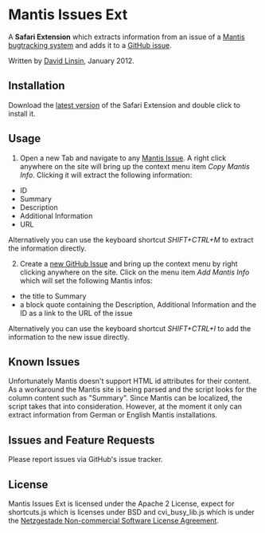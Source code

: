 # Mantis Issues Ext

A __Safari Extension__ which extracts information from an issue of a [Mantis bugtracking system](http://www.mantisbt.org/) 
and adds it to a [GitHub issue](https://github.com/dlinsin/Mantis-Issues-Ext/issues).

Written by [David Linsin](http://dlinsin.github.com), January 2012.

## Installation

Download the [latest version](https://github.com/downloads/dlinsin/Mantis-Issues-Ext/mantis_issues_ext-1.2.safariextz) of the Safari Extension 
and double click to install it.

## Usage

1. Open a new Tab and navigate to any [Mantis Issue](http://www.mantisbt.org/demo/view.php?id=11254). 
A right click anywhere on the site will bring up the context menu item _Copy Mantis Info_. 
Clicking it will extract the following information:

  * ID
  * Summary
  * Description
  * Additional Information
  * URL

Alternatively you can use the keyboard shortcut _SHIFT+CTRL+M_ to extract the information 
directly.

2. Create a [new GitHub Issue](https://github.com/dlinsin/Mantis-Issues-Ext/issues/new) and 
bring up the context menu by right clicking anywhere on the site. Click on the menu item 
_Add Mantis Info_ which will set the following Mantis infos:

  * the title to Summary
  * a block quote containing the Description, Additional Information and the ID as a link to the URL of the issue

Alternatively you can use the keyboard shortcut _SHIFT+CTRL+I_ to add the information to the 
new issue directly.

## Known Issues

Unfortunately Mantis doesn't support HTML id attributes for their content. As a workaround 
the Mantis site is being parsed and the script looks for the column content such as "Summary". 
Since Mantis can be localized, the script takes that into consideration. However, at the moment it 
only can extract information from German or English Mantis installations. 

## Issues and Feature Requests

Please report issues via GitHub's issue tracker.

## License

Mantis Issues Ext is licensed under the Apache 2 License, expect for shortcuts.js which is 
licenses under BSD and cvi_busy_lib.js which is under the [Netzgestade Non-commercial Software License Agreement](http://www.netzgesta.de/cvi/LICENSE.html). 
